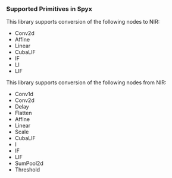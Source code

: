 ### Supported Primitives in Spyx

This library supports conversion of the following nodes to NIR:
- Conv2d
- Affine
- Linear
- CubaLIF
- IF
- LI
- LIF

This library supports conversion of the following nodes from NIR:
- Conv1d
- Conv2d
- Delay
- Flatten
- Affine
- Linear
- Scale
- CubaLIF
- I
- IF
- LIF
- SumPool2d
- Threshold